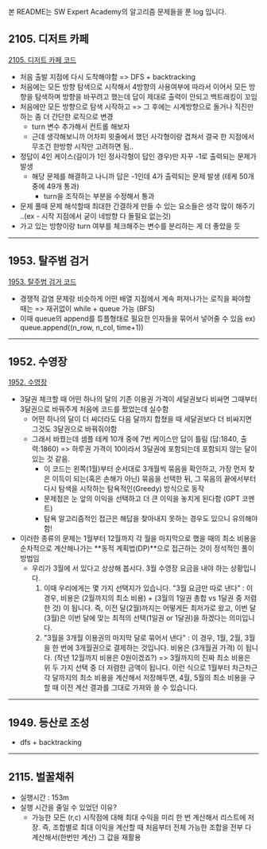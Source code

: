 본 README는 SW Expert Academy의 알고리즘 문제들을 푼 log 입니다.

## 2105. 디저트 카페
[2105. 디저트 카페 코드](./2105.py)
- 처음 출발 지점에 다시 도착해야함 => DFS + backtracking
- 처음에는 모든 방향 탐색으로 시작해서 4방향의 사용여부에 따라서 이어서 모든 방향을 탐색하며 방향을 바꾸려고 했는데 답이 제대로 출력이 안되고 백트래킹이 꼬임
- 처음에만 모든 방향으로 탐색 시작하고 => 그 후에는 시계방향으로 돌거나 직진만 하는 좀 더 간단한 로직으로 변경
  - turn 변수 추가해서 컨트롤 해보자
  - 근데 생각해보니까 어차피 윗줄에서 했던 사각형이랑 겹쳐서 결국 한 지점에서 무조건 한방향 시작만 고려하면 됨..
- 정답이 4인 케이스(길이가 1인 정사각형이 답인 경우)만 자꾸 -1로 출력되는 문제가 발생
  - 해당 문제를 해결하고 나니까 답은 -1인데 4가 출력되는 문제 발생 (테케 50개 중에 49개 통과)
    - turn을 조작하는 부분을 수정해서 통과
- 문제 풀때 문제 해석할때 최대한 간결하게 만들 수 있는 요소들은 생각 많이 해주기 ..(ex - 시작 지점에서 굳이 네방향 다 돌필요 없는것)
- 가고 있는 방향이랑 turn 여부를 체크해주는 변수를 분리하는 게 더 좋았을 듯
----------------------

## 1953. 탈주범 검거
[1953. 탈주범 검거 코드](./1953.py)
- 경쟁적 감염 문제랑 비슷하게 어떤 배열 지점에서 계속 퍼져나가는 로직을 짜야할 때는 => 재귀없이 while + queue 가능 (BFS)
- 이때 queue의 append를 튜플형태로 필요한 인자들을 묶어서 넣어줄 수 있음 ex) queue.append((n_row, n_col, time+1))

----------------------

## 1952. 수영장
[1952. 수영장](./1952_after.py)
- 3달권 체크할 때 어떤 하나의 달의 기존 이용권 가격이 세달권보다 비싸면 그때부터 3달권으로 바꿔주게 처음에 코드를 짰었는데 실수함
  - 어떤 하나의 달이 더 싸더라도 다음 달까지 합쳤을 때 세달권보다 더 비싸지면 그것도 3달권으로 바꿔줘야함
  - 그래서 바꿨는데 샘플 테케 10개 중에 7번 케이스만 답이 틀림 (답:1840, 출력:1860) => 하루권 가격이 10이라서 3달권에 포함되는데 포함되지 않는 달이 있는 것 같음.
    - 이 코드는 왼쪽(1월)부터 순서대로 3개월씩 묶음을 확인하고, 가장 먼저 찾은 이득이 되는(혹은 손해가 아닌) 묶음을 선택한 뒤, 그 묶음의 끝에서부터 다시 탐색을 시작하는 탐욕적인(Greedy) 방식으로 동작
    - 문제점은 눈 앞의 이익을 선택하고 더 큰 이익을 놓치게 된다함 (GPT 코멘트)
    - 탐욕 알고리즘적인 접근은 해답을 찾아내지 못하는 경우도 있으니 유의해야 함!
- 이러한 종류의 문제는 1월부터 12월까지 각 월을 마지막으로 했을 때의 최소 비용을 순차적으로 계산해나가는 **동적 계획법(DP)**으로 접근하는 것이 정석적인 풀이 방법임
  - 우리가 3월에 서 있다고 상상해 봅시다. 3월 수영장 요금을 내야 하는 상황입니다.
    1. 이때 우리에게는 몇 가지 선택지가 있습니다. "3월 요금만 따로 낸다"
      : 이 경우, 비용은 (2월까지의 최소 비용) + (3월의 1일권 총합 vs 1달권 중 저렴한 것) 이 됩니다. 즉, 이전 달(2월)까지는 어떻게든 최저가로 왔고, 이번 달(3월)은 이번 달에 맞는 최적의 선택(1일권 or 1달권)을 하겠다는 의미입니다.
    2. "3월을 3개월 이용권의 마지막 달로 묶어서 낸다"
      : 이 경우, 1월, 2월, 3월을 한 번에 3개월권으로 결제하는 것입니다. 비용은 (3개월권 가격) 이 됩니다. (작년 12월까지 비용은 0원이겠죠?)
    => 3월까지의 진짜 최소 비용은 위 두 가지 선택 중 더 저렴한 금액이 됩니다. 이런 식으로 1월부터 차근차근 각 달까지의 최소 비용을 계산해서 저장해두면, 4월, 5월의 최소 비용을 구할 때 이전 계산 결과를 그대로 가져와 쓸 수 있습니다.
----------------------

## 1949. 등산로 조성
- dfs + backtracking
----------------------

## 2115. 벌꿀채취
- 실행시간 : 153m
- 실행 시간을 줄일 수 있었던 이유?
  - 가능한 모든 (r,c) 시작점에 대해 최대 수익을 미리 한 번 계산해서 리스트에 저장. 즉, 조합별로 최대 이익을 계산할 때 처음부터 전체 가능한 조합을 전부 다 계산해서(한번만 계산) 그 값을 재활용
